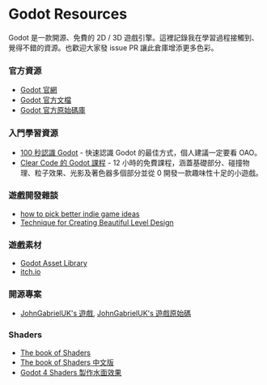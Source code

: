 # Godot Resources

Godot 是一款開源、免費的 2D / 3D 遊戲引擎。這裡記錄我在學習過程接觸到、覺得不錯的資源。也歡迎大家發 issue PR 讓此倉庫增添更多色彩。

### 官方資源

- [Godot 官網](https://godotengine.org/)
- [Godot 官方文檔](https://docs.godotengine.org/en/stable/)
- [Godot 官方原始碼庫](https://godotengine.org/](https://github.com/godotengine/godot)https://github.com/godotengine/godot)

### 入門學習資源

- [100 秒認識 Godot](https://www.youtube.com/watch?v=QKgTZWbwD1U&t=72s) - 快速認識 Godot 的最佳方式，個人建議一定要看 OAO。
- [Clear Code 的 Godot 課程](https://www.youtube.com/watch?v=nAh_Kx5Zh5Q&t=18302s) - 12 小時的免費課程，涵蓋基礎部分、碰撞物理、粒子效果、光影及著色器多個部分並從 0 開發一款趣味性十足的小遊戲。

### 遊戲開發雜談

- [how to pick better indie game ideas](https://www.youtube.com/watch?v=_4tBL5uTosA)
- [Technique for Creating Beautiful Level Design](https://www.youtube.com/watch?v=qNACGP98b6c&list=LL&index=1&ab_channel=PixelArchitect)

### 遊戲素材

- [Godot Asset Library](https://godotengine.org/asset-library/asset)
- [itch.io](https://itch.io/)

### 開源專案

- [JohnGabrielUK's 遊戲](https://johngabrieluk.itch.io/), [JohnGabrielUK's 遊戲原始碼](https://bitbucket.org/JohnGabrielUK/workspace/repositories/)

### Shaders

- [The book of Shaders](https://thebookofshaders.com/)
- [The book of Shaders 中文版](https://thebookofshaders.com/?lan=ch)
- [Godot 4 Shaders 製作水面效果](https://youtu.be/FZwcdmsIXCU?si=pgd98QhPpk-ciOqx)

